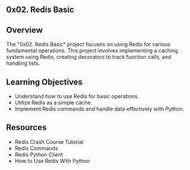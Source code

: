 ## 0x02. Redis Basic

## Overview
The "0x02. Redis Basic" project focuses on using Redis for various fundamental operations. This project involves implementing a caching system using Redis, creating decorators to track function calls, and handling lists. 

## Learning Objectives
- Understand how to use Redis for basic operations.
- Utilize Redis as a simple cache.
- Implement Redis commands and handle data effectively with Python.

## Resources
- Redis Crash Course Tutorial
- Redis Commands
- Redis Python Client
- How to Use Redis With Python
